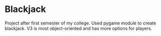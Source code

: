 # Blackjack
Project after first semester of my college.
Used pygame module to create blackjack.
V3 is most object-oriented and has more options for players.